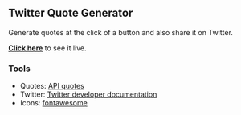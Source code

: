 ## Twitter Quote Generator

Generate quotes at the click of a button and also share it on Twitter.

[**Click here**](https://mel0013.github.io/Twitter-Quote-Generator/) to see it live.

### Tools
* Quotes: [API quotes](https://type.fit/api/quotes)
* Twitter: [Twitter developer documentation](https://developer.twitter.com/en/docs/twitter-for-websites/tweet-button/guides/web-intent)
* Icons: [fontawesome](https://fontawesome.com/)
